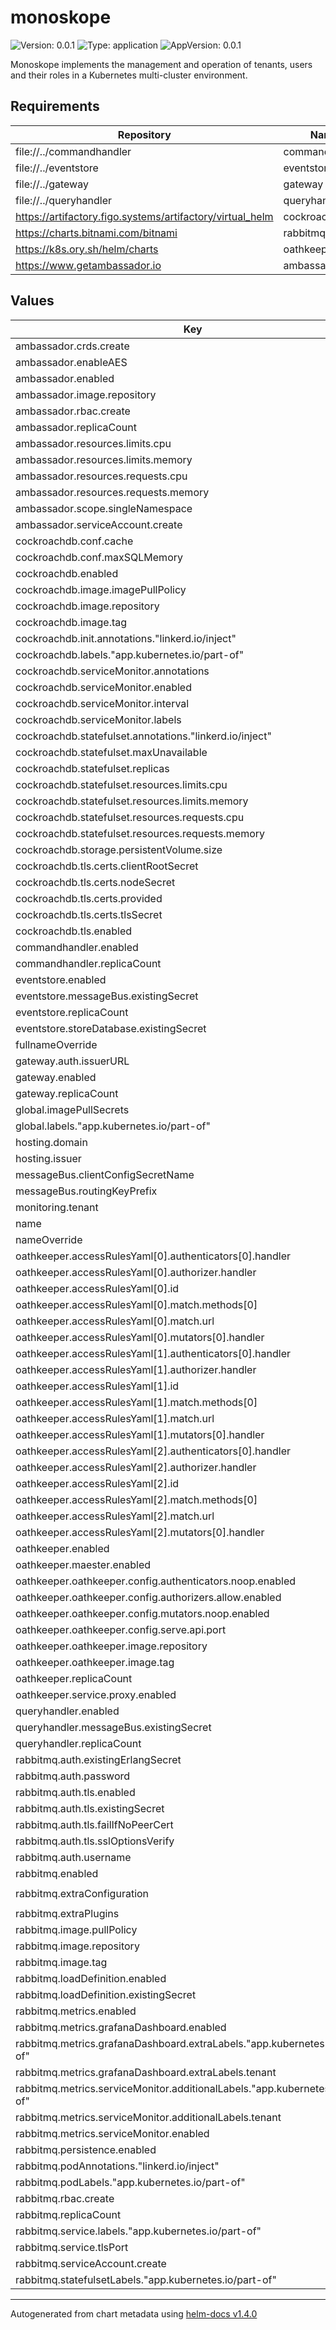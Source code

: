# monoskope

![Version: 0.0.1](https://img.shields.io/badge/Version-0.0.1-informational?style=flat-square) ![Type: application](https://img.shields.io/badge/Type-application-informational?style=flat-square) ![AppVersion: 0.0.1](https://img.shields.io/badge/AppVersion-0.0.1-informational?style=flat-square)

Monoskope implements the management and operation of tenants, users and their roles in a Kubernetes multi-cluster environment.

## Requirements

| Repository | Name | Version |
|------------|------|---------|
| file://../commandhandler | commandhandler |  |
| file://../eventstore | eventstore |  |
| file://../gateway | gateway |  |
| file://../queryhandler | queryhandler |  |
| https://artifactory.figo.systems/artifactory/virtual_helm | cockroachdb | 5.0.2 |
| https://charts.bitnami.com/bitnami | rabbitmq | 8.6.1 |
| https://k8s.ory.sh/helm/charts | oathkeeper | 0.5.3 |
| https://www.getambassador.io | ambassador | 6.5.18 |

## Values

| Key | Type | Default | Description |
|-----|------|---------|-------------|
| ambassador.crds.create | bool | `false` |  |
| ambassador.enableAES | bool | `false` |  |
| ambassador.enabled | bool | `true` |  |
| ambassador.image.repository | string | `"gitlab.figo.systems/platform/dependency_proxy/containers/datawire/ambassador"` |  |
| ambassador.rbac.create | bool | `false` |  |
| ambassador.replicaCount | int | `3` |  |
| ambassador.resources.limits.cpu | int | `4` |  |
| ambassador.resources.limits.memory | string | `"1000Mi"` |  |
| ambassador.resources.requests.cpu | string | `"100m"` |  |
| ambassador.resources.requests.memory | string | `"512Mi"` |  |
| ambassador.scope.singleNamespace | bool | `true` |  |
| ambassador.serviceAccount.create | bool | `false` |  |
| cockroachdb.conf.cache | string | `"25%"` |  |
| cockroachdb.conf.maxSQLMemory | string | `"25%"` |  |
| cockroachdb.enabled | bool | `true` |  |
| cockroachdb.image.imagePullPolicy | string | `"Always"` |  |
| cockroachdb.image.repository | string | `"gitlab.figo.systems/platform/dependency_proxy/containers/cockroachdb/cockroach"` |  |
| cockroachdb.image.tag | string | `"v20.2.2"` |  |
| cockroachdb.init.annotations."linkerd.io/inject" | string | `"disabled"` |  |
| cockroachdb.labels."app.kubernetes.io/part-of" | string | `"monoskope"` |  |
| cockroachdb.serviceMonitor.annotations | object | `{}` |  |
| cockroachdb.serviceMonitor.enabled | bool | `true` |  |
| cockroachdb.serviceMonitor.interval | string | `"30s"` |  |
| cockroachdb.serviceMonitor.labels | object | `{}` |  |
| cockroachdb.statefulset.annotations."linkerd.io/inject" | string | `"disabled"` |  |
| cockroachdb.statefulset.maxUnavailable | int | `1` |  |
| cockroachdb.statefulset.replicas | int | `3` |  |
| cockroachdb.statefulset.resources.limits.cpu | int | `1` |  |
| cockroachdb.statefulset.resources.limits.memory | string | `"2Gi"` |  |
| cockroachdb.statefulset.resources.requests.cpu | string | `"500m"` |  |
| cockroachdb.statefulset.resources.requests.memory | string | `"1Gi"` |  |
| cockroachdb.storage.persistentVolume.size | string | `"20Gi"` |  |
| cockroachdb.tls.certs.clientRootSecret | string | `"monoskope-crdb-root"` |  |
| cockroachdb.tls.certs.nodeSecret | string | `"monoskope-crdb-node"` |  |
| cockroachdb.tls.certs.provided | bool | `true` |  |
| cockroachdb.tls.certs.tlsSecret | bool | `true` |  |
| cockroachdb.tls.enabled | bool | `true` |  |
| commandhandler.enabled | bool | `true` |  |
| commandhandler.replicaCount | int | `1` |  |
| eventstore.enabled | bool | `true` |  |
| eventstore.messageBus.existingSecret | string | `"m8-messagebus-client-config"` |  |
| eventstore.replicaCount | int | `1` |  |
| eventstore.storeDatabase.existingSecret | string | `"m8-eventstore-db-config"` |  |
| fullnameOverride | string | `""` |  |
| gateway.auth.issuerURL | string | `"https://your-idp.com"` |  |
| gateway.enabled | bool | `true` |  |
| gateway.replicaCount | int | `1` |  |
| global.imagePullSecrets | list | `[]` |  |
| global.labels."app.kubernetes.io/part-of" | string | `"monoskope"` |  |
| hosting.domain | string | `"monoskope.io"` |  |
| hosting.issuer | string | `""` |  |
| messageBus.clientConfigSecretName | string | `"m8-messagebus-client-config"` |  |
| messageBus.routingKeyPrefix | string | `"m8"` |  |
| monitoring.tenant | string | `"finleap-cloud"` |  |
| name | string | `"monoskope"` |  |
| nameOverride | string | `""` |  |
| oathkeeper.accessRulesYaml[0].authenticators[0].handler | string | `"jwt"` |  |
| oathkeeper.accessRulesYaml[0].authorizer.handler | string | `"allow"` |  |
| oathkeeper.accessRulesYaml[0].id | string | `"commandhandler-rule"` |  |
| oathkeeper.accessRulesYaml[0].match.methods[0] | string | `"POST"` |  |
| oathkeeper.accessRulesYaml[0].match.url | string | `"<.*>/eventsourcing.CommandHandler/<.*>"` |  |
| oathkeeper.accessRulesYaml[0].mutators[0].handler | string | `"noop"` |  |
| oathkeeper.accessRulesYaml[1].authenticators[0].handler | string | `"jwt"` |  |
| oathkeeper.accessRulesYaml[1].authorizer.handler | string | `"allow"` |  |
| oathkeeper.accessRulesYaml[1].id | string | `"queryhandler-rule"` |  |
| oathkeeper.accessRulesYaml[1].match.methods[0] | string | `"POST"` |  |
| oathkeeper.accessRulesYaml[1].match.url | string | `"<.*>/domain.<.*>"` |  |
| oathkeeper.accessRulesYaml[1].mutators[0].handler | string | `"noop"` |  |
| oathkeeper.accessRulesYaml[2].authenticators[0].handler | string | `"noop"` |  |
| oathkeeper.accessRulesYaml[2].authorizer.handler | string | `"allow"` |  |
| oathkeeper.accessRulesYaml[2].id | string | `"gateway-rule"` |  |
| oathkeeper.accessRulesYaml[2].match.methods[0] | string | `"POST"` |  |
| oathkeeper.accessRulesYaml[2].match.url | string | `"<.*>/<common.ServiceInformationService|gateway.>/<.*>"` |  |
| oathkeeper.accessRulesYaml[2].mutators[0].handler | string | `"noop"` |  |
| oathkeeper.enabled | bool | `true` |  |
| oathkeeper.maester.enabled | bool | `false` |  |
| oathkeeper.oathkeeper.config.authenticators.noop.enabled | bool | `true` |  |
| oathkeeper.oathkeeper.config.authorizers.allow.enabled | bool | `true` |  |
| oathkeeper.oathkeeper.config.mutators.noop.enabled | bool | `true` |  |
| oathkeeper.oathkeeper.config.serve.api.port | int | `4456` |  |
| oathkeeper.oathkeeper.image.repository | string | `"gitlab.figo.systems/platform/dependency_proxy/containers/oryd/oathkeeper"` |  |
| oathkeeper.oathkeeper.image.tag | string | `"v0.38.6-beta.1"` |  |
| oathkeeper.replicaCount | int | `2` |  |
| oathkeeper.service.proxy.enabled | bool | `false` |  |
| queryhandler.enabled | bool | `true` |  |
| queryhandler.messageBus.existingSecret | string | `"m8-messagebus-client-config"` |  |
| queryhandler.replicaCount | int | `1` |  |
| rabbitmq.auth.existingErlangSecret | string | `"monoskope-rabbitmq-erlang-cookie"` |  |
| rabbitmq.auth.password | string | `"w1!!b3r3pl4c3d"` |  |
| rabbitmq.auth.tls.enabled | bool | `true` |  |
| rabbitmq.auth.tls.existingSecret | string | `"monoskope-rabbitmq-leaf"` |  |
| rabbitmq.auth.tls.failIfNoPeerCert | bool | `true` |  |
| rabbitmq.auth.tls.sslOptionsVerify | string | `"verify_peer"` |  |
| rabbitmq.auth.username | string | `"admin"` |  |
| rabbitmq.enabled | bool | `true` |  |
| rabbitmq.extraConfiguration | string | `"load_definitions = /app/rabbitmq-definitions.json\nauth_mechanisms.1 = EXTERNAL\nssl_cert_login_from = common_name"` |  |
| rabbitmq.extraPlugins | string | `"rabbitmq_auth_mechanism_ssl"` |  |
| rabbitmq.image.pullPolicy | string | `"Always"` |  |
| rabbitmq.image.repository | string | `"gitlab.figo.systems/platform/dependency_proxy/containers/bitnami/rabbitmq"` |  |
| rabbitmq.image.tag | string | `"3.8.9"` |  |
| rabbitmq.loadDefinition.enabled | bool | `true` |  |
| rabbitmq.loadDefinition.existingSecret | string | `"monoskope-rabbitmq-load-definition"` |  |
| rabbitmq.metrics.enabled | bool | `true` |  |
| rabbitmq.metrics.grafanaDashboard.enabled | bool | `true` |  |
| rabbitmq.metrics.grafanaDashboard.extraLabels."app.kubernetes.io/part-of" | string | `"monoskope"` |  |
| rabbitmq.metrics.grafanaDashboard.extraLabels.tenant | string | `"finleap-cloud"` |  |
| rabbitmq.metrics.serviceMonitor.additionalLabels."app.kubernetes.io/part-of" | string | `"monoskope"` |  |
| rabbitmq.metrics.serviceMonitor.additionalLabels.tenant | string | `"finleap-cloud"` |  |
| rabbitmq.metrics.serviceMonitor.enabled | bool | `true` |  |
| rabbitmq.persistence.enabled | bool | `false` |  |
| rabbitmq.podAnnotations."linkerd.io/inject" | string | `"disabled"` |  |
| rabbitmq.podLabels."app.kubernetes.io/part-of" | string | `"monoskope"` |  |
| rabbitmq.rbac.create | bool | `false` |  |
| rabbitmq.replicaCount | int | `1` |  |
| rabbitmq.service.labels."app.kubernetes.io/part-of" | string | `"monoskope"` |  |
| rabbitmq.service.tlsPort | int | `5671` |  |
| rabbitmq.serviceAccount.create | bool | `false` |  |
| rabbitmq.statefulsetLabels."app.kubernetes.io/part-of" | string | `"monoskope"` |  |

----------------------------------------------
Autogenerated from chart metadata using [helm-docs v1.4.0](https://github.com/norwoodj/helm-docs/releases/v1.4.0)

